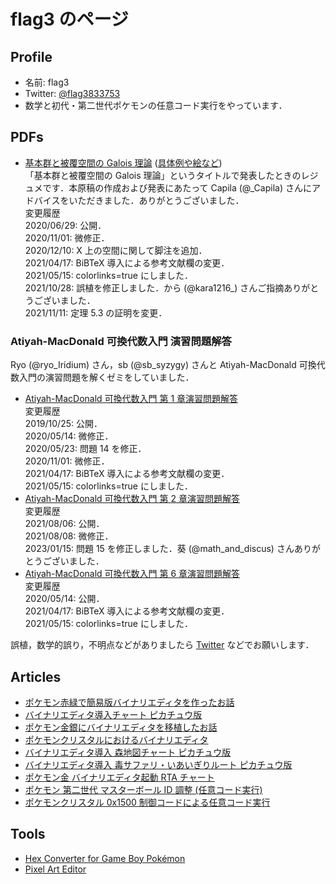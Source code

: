 # flag3 のページ

## Profile

- 名前: flag3
- Twitter: [@flag3833753](https://twitter.com/flag3833753)
- 数学と初代・第二世代ポケモンの任意コード実行をやっています．

## PDFs

- [基本群と被覆空間の Galois 理論](pi1.pdf) ([具体例や絵など](pi1_pic.pdf))  
  「基本群と被覆空間の Galois 理論」というタイトルで発表したときのレジュメです．本原稿の作成および発表にあたって Capila (@\_Capila) さんにアドバイスをいただきました．ありがとうございました．  
  変更履歴  
  2020/06/29: 公開．  
  2020/11/01: 微修正．  
  2020/12/10: X 上の空間に関して脚注を追加．  
  2021/04/17: BiBTeX 導入による参考文献欄の変更．  
  2021/05/15: colorlinks=true にしました．  
  2021/10/28: 誤植を修正しました．から (@kara1216\_) さんご指摘ありがとうございました．  
  2021/11/11: 定理 5.3 の証明を変更．

### Atiyah-MacDonald 可換代数入門 演習問題解答

Ryo (@ryo_Iridium) さん，sb (@sb_syzygy) さんと Atiyah-MacDonald 可換代数入門の演習問題を解くゼミをしていました．

- [Atiyah-MacDonald 可換代数入門 第 1 章演習問題解答](atiyah-macdonald/Rings_and_Ideals.pdf)  
  変更履歴  
  2019/10/25: 公開．  
  2020/05/14: 微修正．  
  2020/05/23: 問題 14 を修正．  
  2020/11/01: 微修正．  
  2021/04/17: BiBTeX 導入による参考文献欄の変更．  
  2021/05/15: colorlinks=true にしました．
- [Atiyah-MacDonald 可換代数入門 第 2 章演習問題解答](atiyah-macdonald/Modules.pdf)  
  変更履歴  
  2021/08/06: 公開．  
  2021/08/08: 微修正．  
  2023/01/15: 問題 15 を修正しました．葵 (@math_and_discus) さんありがとうございました．
- [Atiyah-MacDonald 可換代数入門 第 6 章演習問題解答](atiyah-macdonald/Chain_Conditions.pdf)  
  変更履歴  
  2020/05/14: 公開．  
  2021/04/17: BiBTeX 導入による参考文献欄の変更．  
  2021/05/15: colorlinks=true にしました．

誤植，数学的誤り，不明点などがありましたら [Twitter](https://twitter.com/flag3833753) などでお願いします．

## Articles

- [ポケモン赤緑で簡易版バイナリエディタを作ったお話](https://flag3833753.hatenablog.com/entry/2022/01/29/222112)
- [バイナリエディタ導入チャート ピカチュウ版](https://flag3833753.hatenablog.com/entry/2022/08/06/210040)
- [ポケモン金銀にバイナリエディタを移植したお話](https://flag3833753.hatenablog.com/entry/2022/08/17/192006)
- [ポケモンクリスタルにおけるバイナリエディタ](https://flag3833753.hatenablog.com/entry/2022/08/25/220330)
- [バイナリエディタ導入 森地図チャート ピカチュウ版](https://flag3833753.hatenablog.com/entry/2022/12/18/170019)
- [バイナリエディタ導入 毒サファリ・いあいぎりルート ピカチュウ版](https://flag3833753.hatenablog.com/entry/2023/02/09/200159)
- [ポケモン金 バイナリエディタ起動 RTA チャート](https://flag3833753.hatenablog.com/entry/2023/08/31/213000)
- [ポケモン 第二世代 マスターボール ID 調整 (任意コード実行)](https://flag3833753.hatenablog.com/entry/2023/09/29/180046)
- [ポケモンクリスタル 0x1500 制御コードによる任意コード実行](https://flag3833753.hatenablog.com/entry/2023/11/07/180000)

## Tools

- [Hex Converter for Game Boy Pokémon](https://flag3.github.io/hex-converter-GB-Pokemon/)
- [Pixel Art Editor](https://flag3.github.io/pixel-art-editor/)
